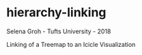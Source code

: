 # hierarchy-linking
Selena Groh - Tufts University - 2018

Linking of a Treemap to an Icicle Visualization
